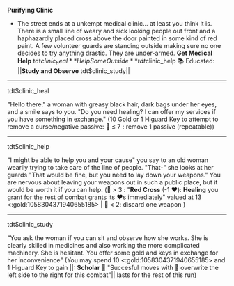 **__Purifying Clinic__**
- The street ends at a unkempt medical clinic... at least you think it is. There is a small line of weary and sick looking people out front and a haphazardly placed cross above the door painted in some kind of red paint. A few volunteer guards are standing outside making sure no one decides to try anything drastic. They are under-armed.
**Get Medical Help** tdt$clinic_heal
**Help Some Outside** tdt$clinic_help
📚  Educated: ||**Study and Observe** tdt$clinic_study||

-------------
tdt$clinic_heal

"Hello there." a woman with greasy black hair, dark bags under her eyes, and a smile says to you. "Do you need healing? I can offer my services if you have something in exchange." (10 Gold or 1 Higuard Key to attempt to remove a curse/negative passive: :game_die: ≤ 7 : remove 1 passive (repeatable))

-------------
tdt$clinic_help

"I might be able to help you and your cause" you say to an old woman wearily trying to take care of the line of people. "That-" she looks at her guards "That would be fine, but you need to lay down your weapons." You are nervous about leaving your weapons out in such a public place, but it would be worth it if you can help. (:game_die: > 3 : "**Red Cross** (-1 :heart:): __Healing__ you grant for the rest of combat grants its :heart:s immediately" valued at 13 <:gold:1058304371940655185> | :game_die: < 2: discard one weapon )

-------------
tdt$clinic_study

"You ask the woman if you can sit and observe how she works. She is clearly skilled in medicines and also working the more complicated machinery. She is hesitant. You offer some gold and keys in exchange for her inconvenience" (You may spend 10 <:gold:1058304371940655185> and 1 Higuard Key to gain ||: __Scholar__ :brain:  "Succesful moves with 🔀 overwrite the left side to the right for this combat"|| lasts for the rest of this run)
